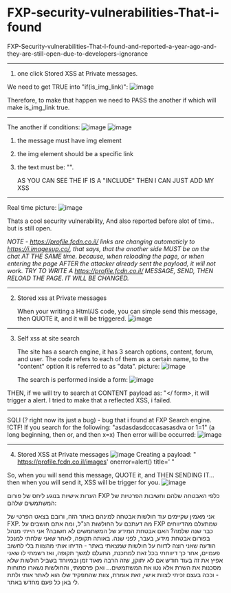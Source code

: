 # FXP-security-vulnerabilities-That-i-found
FXP-Security-vulnerabilities-That-I-found-and-reported-a-year-ago-and-they-are-still-open-due-to-developers-ignorance


---------------------------------------------------------------------------------------

1. one click Stored XSS at Private messages.
   
We need to get TRUE into "if(is_img_link)":
![image](https://github.com/DanielSparta/FXP-security-vulnerabilities-That-i-found/assets/111179755/3b6ac6fd-6d9f-4824-8340-79977197365f)


Therefore, to make that happen we need to PASS the another if which will make is_img_link true.

****************************************************
The another if conditions:
![image](https://github.com/DanielSparta/FXP-security-vulnerabilities-That-i-found/assets/111179755/cfcea6f9-bd41-4705-a529-e494c5f84710)
![image](https://github.com/DanielSparta/FXP-security-vulnerabilities-That-i-found/assets/111179755/02c60bd6-35d2-4320-b22b-edb11b8f2010)

1. the message must have img element
2. the img element should be a specific link
3. the text must be: "".

   AS YOU CAN SEE THE IF IS A "INCLUDE" THEN I CAN JUST ADD MY XSS
****************************************************

Real time picture:
![image](https://github.com/DanielSparta/FXP-security-vulnerabilities-That-i-found/assets/111179755/c7f79750-8c42-4770-ad30-5fcaa9d55a87)


Thats a cool security vulnerability, And also reported before alot of time.. but is still open.

*NOTE - https://profile.fcdn.co.il/ links are changing automaticly  to https://i.imagesup.co/, that says, that the another side MUST be on the chat AT THE SAME time. because, when reloading the page, or
when entering the page AFTER the attacker already sent the payload, it will not work. TRY TO WRITE A https://profile.fcdn.co.il/ MESSAGE, SEND, THEN RELOAD THE PAGE. IT WILL BE CHANGED.*

---------------------------------------------------------------------------------------

















2. Stored xss at Private messages

   When your writing a Html/JS code, you can simple send this message, then QUOTE it, and it will be triggered.
   ![image](https://github.com/DanielSparta/FXP-security-vulnerabilities-That-i-found/assets/111179755/8fad0e13-1259-47ac-9da8-2afa383193a2)


---------------------------------------------------------------------------------------


















3. Self xss at site search

   The site has a search engine, it has 3 search options, content, forum, and user. The code refers to each of them as a certain name, to the "content" option it is referred to as "data".
   picture: 
   ![image](https://github.com/DanielSparta/FXP-security-vulnerabilities-That-i-found/assets/111179755/e68dacc3-2023-45ff-8be6-66c264b8b130)

   The search is performed inside a form:
   ![image](https://github.com/DanielSparta/FXP-security-vulnerabilities-That-i-found/assets/111179755/52c3683f-ab1f-4578-a327-d222b8ea64fa)


THEN, if we will try to search at CONTENT payload as: "</ form><script>alert()</script>, it will trigger a alert.
I tried to make that a reflected XSS, i failed.

---------------------------------------------------------------------------------------

SQLI (? right now its just a bug) - bug that i found at FXP Search engine. !CTF!
If you search for the following: "asdasdasdcccasasasdva or 1=1" (a long beginning, then or, and then x=x)
Then error will be occurred:
![image](https://github.com/DanielSparta/FXP-security-vulnerabilities-That-i-found/assets/111179755/f05df3af-7100-4bc7-9ac2-6565bda97844)


---------------------------------------------------------------------------------------























4. Stored XSS at Private messages
![image](https://github.com/DanielSparta/FXP-security-vulnerabilities-That-i-found/assets/111179755/8588d228-7fa1-4331-b473-6a6511cc2811)
Creating a payload: " https://profile.fcdn.co.il/images' onerror=alert() title=' "

So, when you will send this message, QUOTE it, and THEN SENDING IT... then when you will send it, XSS will be trigger for you.
![image](https://github.com/DanielSparta/FXP-security-vulnerabilities-That-i-found/assets/111179755/3b9644a8-cb61-4170-b872-efc06bd0d68f)









הערות אישיות בנוגע ליחס של פורום FXP כלפי האבטחה שלהם וחשיבות הפרטיות של המשתמשים שלהם:

אני מאמין שקיימים עוד חולשות אבטחה למינהם באתר הזה, ורובם בצאט הפרטי של FXP.
מה דעתכם על החולשות הנ"ל, ומה אתם חושבים על FXP שמתעלם מהדיווחים כבר שנה שלמה? האם אבטחת המידע של המשתמשים לא חשובה? אני הייתי מנהל בפורום אבטחת מידע, בעבר, לפני שנה. באותה תקופה, לאחר שאני שלחתי למנכל הודעה שאני רוצה לדווח על חולשות שמצאתי באתר - הדיחו אותי מהצוות בלי לחשוב פעמיים, אחר כך דיווחתי בכל זאת למתכנת, התעלם למשך תקופה, ואז רשמתי לו שאני אפיץ את זה בעוד חודש אם לא יתוקן, שזה הרבה מאוד זמן ובמיוחד בשביל חולשות שלא מסכנות את השרת אלא נטו את המשתמשים... ואכן פרסמתי, והחולשות נשארו פתוחות - וככה בעצם זכיתי לצוות אישי, זאת אומרת, צוות שהתפקיד שלו הוא לאתר אותי ולתת לי באן כל פעם מחדש באתר.
